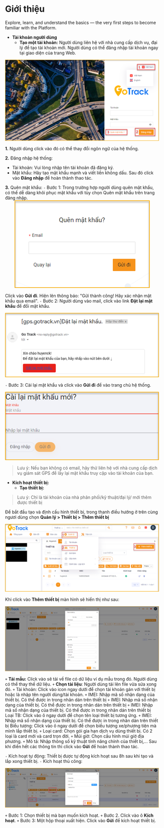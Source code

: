 # Giới thiệu
Explore, learn, and understand the basics — the very first steps to become familiar with the Platform.

* **Tài khoản người dùng**
     * **Tạo một tài khoản:** 
Người dùng liên hệ với nhà cung cấp dịch vụ, đại lý để tạo tài khoản mới.
Người dùng có thể đăng nhập tài khoản ngay tại giao diện của trang Web.

<span style="display:block;text-align:center">![Interface Web](/docs/assets/images/get-started/GPS-gotrack_Login.png)

**1.** Người dùng click vào đó có thể thay đổi ngôn ngữ của hệ thống.

**2.** Đăng nhập hệ thống: 
- Tài khoản: Vui lòng nhập tên tài khoản đã đăng ký.
- Mật khẩu: Hãy tạo mật khẩu mạnh và viết liền không dấu.
Sau đó click vào **Đăng nhập** để hoàn thành thao tác. 

**3.** Quên mật khẩu: 
 `-` Bước 1: Trong trường hợp người dùng quên mật khẩu, có thể dễ dàng khôi phục mật khẩu với tùy chọn Quên mật khẩu trên trang đăng nhập. 
<span style="display:block;text-align:center">![Restoring a forgotten password](/docs/assets/images/get-started/forget-password.png)

Click vào **Gửi đi**. Hiện lên thông báo: "Gửi thành công! Hãy xác nhận mật khẩu qua email".
`-` Bước 2: Người dùng vào mail, click vào link **Đặt lại mật khẩu** để đổi mật khẩu.

<span style="display:block;text-align:center">![Restoring a forgotten password](/docs/assets/images/get-started/mail_reset-password.png)

`-` Bước 3: Cài lại mật khẩu và click vào **Gửi đi** để vào trang chủ hệ thống.

<span style="display:block;text-align:center">![Restoring a forgotten password ](/docs/assets/images/get-started/reset-password.png)
> Lưu ý: Nếu bạn không có  email, hãy thử liên hệ với nhà cung cấp dịch vụ giám sát GPS để lấy lại mật khẩu truy cập vào tài khoản của bạn.
* **Kích hoạt thiết bị:**
  * **Tạo thiết bị:**
> Lưu ý: Chỉ là tài khoản của nhà phân phối/kỹ thuật/đại lý/ mới thêm được thiết bị

Để bắt đầu tạo và định cấu hình thiết bị, trong thanh điều hướng ở trên cùng ngươi dùng chọn **Quản lý > Thiết bị > Thêm thiết bị**  

<span style="display:block;text-align:center">![Manage device ](/docs/assets/images/get-started/manage-device.png)

Khi click vào **Thêm thiết bị** màn hình sẽ hiển thị như sau:

<span style="display:block;text-align:center">![add device ](/docs/assets/images/get-started/add-device.png)
 
  `+` **Tải mẫu:** Click vào sẽ tải về file có dữ liệu ví dụ mẫu trong đó. Người dùng có thể thay thế dữ liệu.
  `+` **Chọn tài liệu**: Người dùng tải lên file vừa sửa xong đó.
  `+` Tài khoản: Click vào icon ngay dưới để chọn tài khoản gán với thiết bị hoặc là nhập tên người dùng/tài khoản.
  `+` IMEI: Nhập mã số nhận dạng của thiết bị. Có thể được in trong nhãn dán trên thiết bị
  `+` IMEI: Nhập mã số nhận dạng của thiết bị. Có thể được in trong nhãn dán trên thiết bị
  `+` IMEI: Nhập mã số nhận dạng của thiết bị. Có thể được in trong nhãn dán trên thiết bị
 Loại TB: Click vào ô ngay dưới để chọn tên loại thiết bị tương ứng.
  `+` IMEI: Nhập mã số nhận dạng của thiết bị. Có thể được in trong nhãn dán trên thiết bị
 Biểu tượng: Click vào ô ngay dưới để chọn biểu tượng xe/phương tiện mà mình lắp thiết bị.
  `+` Loại card: Chọn gói gia hạn dịch vụ dùng thiết bị. Có 2 loại là card mới và card trọn đời.
  `+` Múi giờ: Chọn cấu hình múi giờ địa phương. 
  `+` Mô tả: Nhập thông số kỹ thuật tính năng chính của thiết bị,...
        Sau khi điền hết các thông tin thì click vào **Gửi** để hoàn thành thao tác.

`-` Kích hoạt tự động: Thiết bị được tự động kích hoạt sau 8h sau khi tạo và lắp xong thiết bị.
`-` Kích hoạt thủ công:
     
<span style="display:block;text-align:center">![active device ](/docs/assets/images/get-started/active-device.png)

`+` Bước 1: Chọn thiết bị mà bạn muốn kích hoạt.
`+` Bước 2. Click vào ô **Kích hoạt**.
`+` Bước 3: Một hộp thoại xuất hiện. Click vào **Gửi** để kích hoạt thiết bị.

